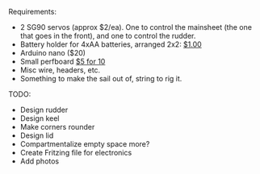 Requirements:

* 2 SG90 servos (approx $2/ea). One to control the mainsheet (the one that goes in the front), and one to control the rudder.
* Battery holder for 4xAA batteries, arranged 2x2: [$1.00](http://www.robotshop.com/en/battery-holder-4xaa-cube.html)
* Arduino nano ($20)
* Small perfboard [$5 for 10](https://www.adafruit.com/product/2670)
* Misc wire, headers, etc.
* Something to make the sail out of, string to rig it.

TODO:
* Design rudder
* Design keel
* Make corners rounder
* Design lid
* Compartmentalize empty space more?
* Create Fritzing file for electronics
* Add photos
